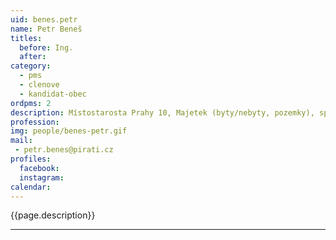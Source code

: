 ```yaml
---
uid: benes.petr
name: Petr Beneš
titles:
  before: Ing.
  after:
category:
  - pms
  - clenove
  - kandidat-obec
ordpms: 2
description: Místostarosta Prahy 10, Majetek (byty/nebyty, pozemky), správní firmy, IT
profession: 
img: people/benes-petr.gif
mail:
 - petr.benes@pirati.cz
profiles:
  facebook: 
  instagram: 
calendar: 
---
```


{{page.description}}



---
